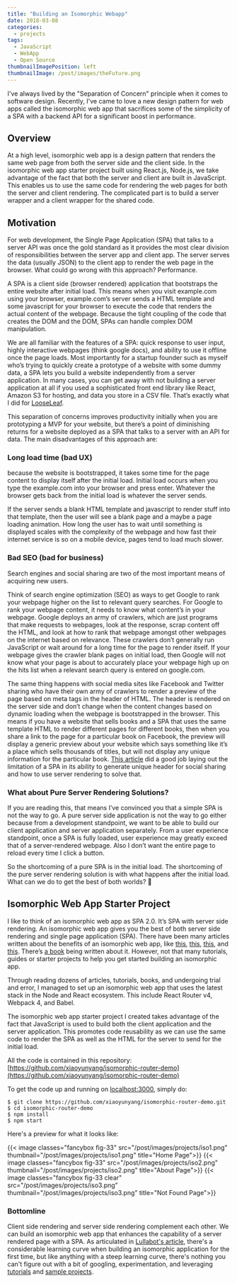 ```yaml
---
title: "Building an Isomorphic Webapp"
date: 2018-03-08
categories:
  - projects
tags:
  - JavaScript
  - WebApp
  - Open Source
thumbnailImagePosition: left
thumbnailImage: /post/images/theFuture.png
---
```


I've always lived by the "Separation of Concern" principle when it comes to software design.  Recently, I've came to love a new design pattern for web apps called the isomorphic web app that sacrifices some of the simplicity of a SPA with a backend API for a significant boost in performance.

<!--more-->

## Overview
At a high level, isomorphic web app is a design pattern that renders the same web page from both the server side and the client side. In the isomorphic web app starter project built using React.js, Node.js, we take advantage of the fact that both the server and client are built in JavaScript. This enables us to use the same code for rendering the web pages for both the server and client rendering. The complicated part is to build a server wrapper and a client wrapper for the shared code.


## Motivation
For web development, the Single Page Application (SPA) that talks to a server API was once the gold standard as it provides the most clear division of responsibilities between the server app and client app. The server serves the data (usually JSON) to the client app to render the web page in the browser. What could go wrong with this approach? Performance.

A SPA is a client side (browser rendered) application that bootstraps the entire website after initial load. This means when you visit example.com using your browser, example.com’s server sends a HTML template and some javascript for your browser to execute the code that renders the actual content of the webpage. Because the tight coupling of the code that creates the DOM and the DOM, SPAs can handle complex DOM manipulation.

We are all familiar with the features of a SPA: quick response to user input, highly interactive webpages (think google docs), and ability to use it offline once the page loads. Most importantly for a startup founder such as myself who’s trying to quickly create a prototype of a website with some dummy data, a SPA lets you build a website independently from a server application. In many cases, you can get away with not building a server application at all if you used a sophisticated front end library like React, Amazon S3 for hosting, and data you store in a CSV file. That’s exactly what I did for [LooseLeaf](http://looseleafapp.com/).

This separation of concerns improves productivity initially when you are prototyping a MVP for your website, but there’s a point of diminishing returns for a website deployed as a SPA that talks to a server with an API for data. The main disadvantages of this approach are:

### Long load time (bad UX)

because the website is bootstrapped, it takes some time for the page content to display itself after the initial load. Initial load occurs when you type the example.com into your browser and press enter. Whatever the browser gets back from the initial load is whatever the server sends.

If the server sends a blank HTML template and javascript to render stuff into that template, then the user will see a blank page and a maybe a page loading animation. How long the user has to wait until something is displayed scales with the complexity of the webpage and how fast their internet service is so on a mobile device, pages tend to load much slower.

### Bad SEO (bad for business)

Search engines and social sharing are two of the most important means of acquiring new users.

Think of search engine optimization (SEO) as ways to get Google to rank your webpage higher on the list to relevant query searches. For Google to rank your webpage content, it needs to know what content’s in your webpage. Google deploys an army of crawlers, which are just programs that make requests to webpages, look at the response, scrap content off the HTML, and look at how to rank that webpage amongst other webpages on the internet based on relevance. These crawlers don’t generally run JavaScript or wait around for a long time for the page to render itself. If your webpage gives the crawler blank pages on initial load, then Google will not know what your page is about to accurately place your webpage high up on the hits list when a relevant search query is entered on google.com.

The same thing happens with social media sites like Facebook and Twitter sharing who have their own army of crawlers to render a preview of the page based on meta tags in the header of HTML. The header is rendered on the server side and don’t change when the content changes based on dynamic loading when the webpage is bootstrapped in the browser. This means if you have a website that sells books and a SPA that uses the same template HTML to render different pages for different books, then when you share a link to the page for a particular book on Facebook, the preview will display a generic preview about your website which says something like it’s a place which sells thousands of titles, but will not display any unique information for the particular book. [This article](https://medium.com/@cereallarceny/server-side-rendering-with-create-react-app-fiber-react-router-v4-helmet-redux-and-thunk-275cb25ca972) did a good job laying out the limitation of a SPA in its ability to generate unique header for social sharing and how to use server rendering to solve that.

### What about Pure Server Rendering Solutions?
If you are reading this, that means I’ve convinced you that a simple SPA is not the way to go. A pure server side application is not the way to go either because from a development standpoint, we want to be able to build our client application and server application separately. From a user experience standpoint, once a SPA is fully loaded, user experience may greatly exceed that of a server-rendered webpage. Also I don’t want the entire page to reload every time I click a button.

So the shortcoming of a pure SPA is in the initial load. The shortcoming of the pure server rendering solution is with what happens after the initial load. What can we do to get the best of both worlds? 🤔


## Isomorphic Web App Starter Project
I like to think of an isomorphic web app as SPA 2.0. It’s SPA with server side rendering. An isomorphic web app gives you the best of both server side rendering and single page application (SPA). There have been many articles written about the benefits of an isomorphic web app, like [this](https://medium.com/@ghengeveld/isomorphism-vs-universal-javascript-4b47fb481beb), [this](https://writing.pupius.co.uk/beyond-pushstate-building-single-page-applications-4353246f4480), [this](https://medium.com/airbnb-engineering/isomorphic-javascript-the-future-of-web-apps-10882b7a2ebc), and [this](https://ponyfoo.com/articles/stop-breaking-the-web). There’s [a book](https://livebook.manning.com/#!/book/isomorphic-web-applications/chapter-1/v-10/106) being written about it. However, not that many tutorials, guides or starter projects to help you get started building an isomorphic app.

Through reading dozens of articles, tutorials, books, and undergoing trial and error, I managed to set up an isomorphic web app that uses the latest stack in the Node and React ecosystem. This include React Router v4, Webpack 4, and Babel.

The isomorphic web app starter project I created takes advantage of the fact that JavaScript is used to build both the client application and the server application. This promotes code reusability as we can use the same code to render the SPA as well as the HTML for the server to send for the initial load.

All the code is contained in this repository:
[https://github.com/xiaoyunyang/isomorphic-router-demo](https://github.com/xiaoyunyang/isomorphic-router-demo)

To get the code up and running on [localhost:3000](localhost:3000), simply do:

```
$ git clone https://github.com/xiaoyunyang/isomorphic-router-demo.git
$ cd isomorphic-router-demo
$ npm install
$ npm start
```

Here's a preview for what it looks like:

{{< image classes="fancybox fig-33" src="/post/images/projects/iso1.png"
thumbnail="/post/images/projects/iso1.png" title="Home Page">}}
{{< image classes="fancybox fig-33" src="/post/images/projects/iso2.png"
thumbnail="/post/images/projects/iso2.png" title="About Page">}}
{{< image classes="fancybox fig-33 clear" src="/post/images/projects/iso3.png"
thumbnail="/post/images/projects/iso3.png" title="Not Found Page">}}

### Bottomline

Client side rendering and server side rendering complement each other. We can build an isomorphic web app that enhances the capability of a server rendered page with a SPA. As articulated in [Lullabot's article](https://www.lullabot.com/articles/what-is-an-isomorphic-application), there's a considerable learning curve when building an isomorphic application for the first time, but like anything with a steep learning curve, there's nothing you can't figure out with a bit of googling, experimentation, and leveraging [tutorials](https://hackernoon.com/get-an-isomorphic-web-app-up-and-running-in-5-minutes-72da028c15dd) and [sample projects](https://github.com/xiaoyunyang/isomorphic-router-demo).
